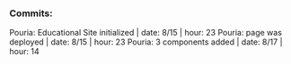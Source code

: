 ### Commits:

Pouria: Educational Site initialized | date: 8/15 | hour: 23
Pouria: page was deployed | date: 8/15 | hour: 23
Pouria: 3 components added | date: 8/17 | hour: 14
